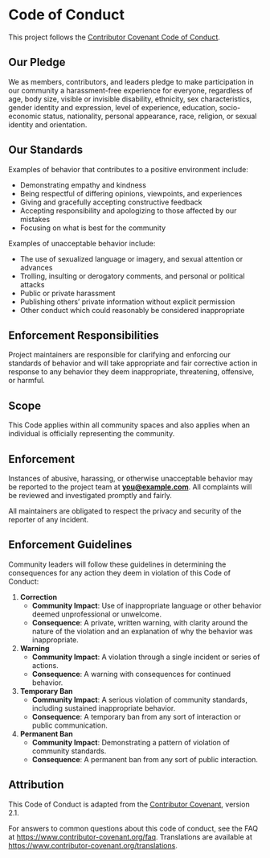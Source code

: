 # Code of Conduct

This project follows the [Contributor Covenant Code of Conduct](https://www.contributor-covenant.org/version/2/1/code_of_conduct/).

## Our Pledge
We as members, contributors, and leaders pledge to make participation in our community a harassment-free experience for everyone, regardless of age, body size, visible or invisible disability, ethnicity, sex characteristics, gender identity and expression, level of experience, education, socio-economic status, nationality, personal appearance, race, religion, or sexual identity and orientation.

## Our Standards
Examples of behavior that contributes to a positive environment include:
- Demonstrating empathy and kindness
- Being respectful of differing opinions, viewpoints, and experiences
- Giving and gracefully accepting constructive feedback
- Accepting responsibility and apologizing to those affected by our mistakes
- Focusing on what is best for the community

Examples of unacceptable behavior include:
- The use of sexualized language or imagery, and sexual attention or advances
- Trolling, insulting or derogatory comments, and personal or political attacks
- Public or private harassment
- Publishing others’ private information without explicit permission
- Other conduct which could reasonably be considered inappropriate

## Enforcement Responsibilities
Project maintainers are responsible for clarifying and enforcing our standards of behavior and will take appropriate and fair corrective action in response to any behavior they deem inappropriate, threatening, offensive, or harmful.

## Scope
This Code applies within all community spaces and also applies when an individual is officially representing the community.

## Enforcement
Instances of abusive, harassing, or otherwise unacceptable behavior may be reported to the project team at **you@example.com**. All complaints will be reviewed and investigated promptly and fairly.

All maintainers are obligated to respect the privacy and security of the reporter of any incident.

## Enforcement Guidelines
Community leaders will follow these guidelines in determining the consequences for any action they deem in violation of this Code of Conduct:

1. **Correction**
   - **Community Impact**: Use of inappropriate language or other behavior deemed unprofessional or unwelcome.
   - **Consequence**: A private, written warning, with clarity around the nature of the violation and an explanation of why the behavior was inappropriate.
2. **Warning**
   - **Community Impact**: A violation through a single incident or series of actions.
   - **Consequence**: A warning with consequences for continued behavior.
3. **Temporary Ban**
   - **Community Impact**: A serious violation of community standards, including sustained inappropriate behavior.
   - **Consequence**: A temporary ban from any sort of interaction or public communication.
4. **Permanent Ban**
   - **Community Impact**: Demonstrating a pattern of violation of community standards.
   - **Consequence**: A permanent ban from any sort of public interaction.

## Attribution
This Code of Conduct is adapted from the [Contributor Covenant](https://www.contributor-covenant.org), version 2.1.

For answers to common questions about this code of conduct, see the FAQ at
https://www.contributor-covenant.org/faq. Translations are available at
https://www.contributor-covenant.org/translations.
